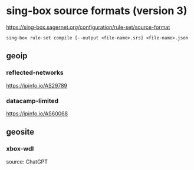 # sing-box source formats (version 3)

https://sing-box.sagernet.org/configuration/rule-set/source-format

`sing-box rule-set compile [--output <file-name>.srs] <file-name>.json`

## geoip

### reflected-networks

https://ipinfo.io/AS29789

### datacamp-limited

https://ipinfo.io/AS60068

## geosite

### xbox-wdl

source: ChatGPT
